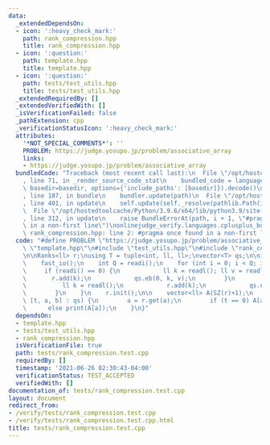 ```yaml
---
data:
  _extendedDependsOn:
  - icon: ':heavy_check_mark:'
    path: rank_compression.hpp
    title: rank_compression.hpp
  - icon: ':question:'
    path: template.hpp
    title: template.hpp
  - icon: ':question:'
    path: tests/test_utils.hpp
    title: tests/test_utils.hpp
  _extendedRequiredBy: []
  _extendedVerifiedWith: []
  _isVerificationFailed: false
  _pathExtension: cpp
  _verificationStatusIcon: ':heavy_check_mark:'
  attributes:
    '*NOT_SPECIAL_COMMENTS*': ''
    PROBLEM: https://judge.yosupo.jp/problem/associative_array
    links:
    - https://judge.yosupo.jp/problem/associative_array
  bundledCode: "Traceback (most recent call last):\n  File \"/opt/hostedtoolcache/Python/3.9.6/x64/lib/python3.9/site-packages/onlinejudge_verify/documentation/build.py\"\
    , line 71, in _render_source_code_stat\n    bundled_code = language.bundle(stat.path,\
    \ basedir=basedir, options={'include_paths': [basedir]}).decode()\n  File \"/opt/hostedtoolcache/Python/3.9.6/x64/lib/python3.9/site-packages/onlinejudge_verify/languages/cplusplus.py\"\
    , line 187, in bundle\n    bundler.update(path)\n  File \"/opt/hostedtoolcache/Python/3.9.6/x64/lib/python3.9/site-packages/onlinejudge_verify/languages/cplusplus_bundle.py\"\
    , line 401, in update\n    self.update(self._resolve(pathlib.Path(included), included_from=path))\n\
    \  File \"/opt/hostedtoolcache/Python/3.9.6/x64/lib/python3.9/site-packages/onlinejudge_verify/languages/cplusplus_bundle.py\"\
    , line 312, in update\n    raise BundleErrorAt(path, i + 1, \"#pragma once found\
    \ in a non-first line\")\nonlinejudge_verify.languages.cplusplus_bundle.BundleErrorAt:\
    \ rank_compression.hpp: line 2: #pragma once found in a non-first line\n"
  code: "#define PROBLEM \"https://judge.yosupo.jp/problem/associative_array\"\n#include\
    \ \"template.hpp\"\n#include \"test_utils.hpp\"\n#include \"rank_compression.hpp\"\
    \n\nRanks<ll> r;\nusing T = tuple<int, ll, ll>;\nvector<T> qs;\n\nint main() {\n\
    \    fast_io();\n    int Q = readi();\n    for (int i = 0; i < Q; i++) {\n   \
    \     if (readi() == 0) {\n            ll k = readl(); ll v = readl();\n     \
    \       r.add(k);\n            qs.eb(0, k, v);\n        }\n        else {\n  \
    \          ll k = readl();\n            r.add(k);\n            qs.eb(1, k, -1);\n\
    \        }\n    }\n    r.init();\n\n    vector<ll> A(SZ(r)+1);\n    for (auto\
    \ [t, a, b] : qs) {\n        a = r.get(a);\n        if (t == 0) A[a] = b;\n  \
    \      else print(A[a]);\n    }\n}"
  dependsOn:
  - template.hpp
  - tests/test_utils.hpp
  - rank_compression.hpp
  isVerificationFile: true
  path: tests/rank_compression.test.cpp
  requiredBy: []
  timestamp: '2021-06-26 02:30:43-04:00'
  verificationStatus: TEST_ACCEPTED
  verifiedWith: []
documentation_of: tests/rank_compression.test.cpp
layout: document
redirect_from:
- /verify/tests/rank_compression.test.cpp
- /verify/tests/rank_compression.test.cpp.html
title: tests/rank_compression.test.cpp
---
```

